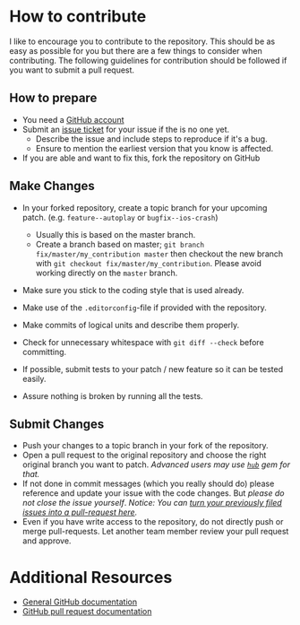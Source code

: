# How to contribute

I like to encourage you to contribute to the repository.
This should be as easy as possible for you but there are a few things to consider when contributing.
The following guidelines for contribution should be followed if you want to submit a pull request.

## How to prepare

* You need a [GitHub account](https://github.com/signup/free)
* Submit an [issue ticket](https://github.com/jpalumickas/mailerlite-ruby/issues) for your issue if the is no one yet.
  * Describe the issue and include steps to reproduce if it's a bug.
  * Ensure to mention the earliest version that you know is affected.
* If you are able and want to fix this, fork the repository on GitHub

## Make Changes

* In your forked repository, create a topic branch for your upcoming patch. (e.g. `feature--autoplay` or `bugfix--ios-crash`)
  * Usually this is based on the master branch.
  * Create a branch based on master; `git branch
  fix/master/my_contribution master` then checkout the new branch with `git
  checkout fix/master/my_contribution`.  Please avoid working directly on the `master` branch.
* Make sure you stick to the coding style that is used already.
* Make use of the `.editorconfig`-file if provided with the repository.
* Make commits of logical units and describe them properly.
* Check for unnecessary whitespace with `git diff --check` before committing.

* If possible, submit tests to your patch / new feature so it can be tested easily.
* Assure nothing is broken by running all the tests.

## Submit Changes

* Push your changes to a topic branch in your fork of the repository.
* Open a pull request to the original repository and choose the right original branch you want to patch.
  _Advanced users may use [`hub`](https://github.com/defunkt/hub#git-pull-request) gem for that._
* If not done in commit messages (which you really should do) please reference and update your issue with the code changes. But _please do not close the issue yourself_.
_Notice: You can [turn your previously filed issues into a pull-request here](http://issue2pr.herokuapp.com/)._
* Even if you have write access to the repository, do not directly push or merge pull-requests. Let another team member review your pull request and approve.

# Additional Resources

* [General GitHub documentation](http://help.github.com/)
* [GitHub pull request documentation](http://help.github.com/send-pull-requests/)

